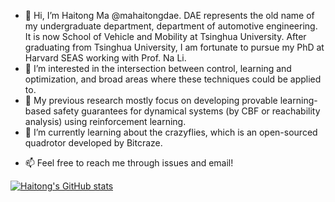 - 👋 Hi, I’m Haitong Ma @mahaitongdae. DAE represents the old name of my undergraduate department, department of automotive engineering. It is now School of Vehicle and Mobility at Tsinghua University. After graduating from Tsinghua University, I am fortunate to pursue my PhD at Harvard SEAS working with Prof. Na Li. 
- 👀 I’m interested in the intersection between control, learning and optimization, and broad areas where these techniques could be applied to.
- :page_facing_up: My previous research mostly focus on developing provable learning-based safety guarantees for dynamical systems (by CBF or reachability analysis) using reinforcement learning.
- 🌱 I’m currently learning about the crazyflies, which is an open-sourced quadrotor developed by Bitcraze.  
<!-- - 💞️ I’m looking to collaborate on ... -->
- 📫 Feel free to reach me through issues and email!

[![Haitong's GitHub stats](https://github-readme-stats.vercel.app/api?username=mahaitongdae)](https://github.com/anuraghazra/github-readme-stats)
